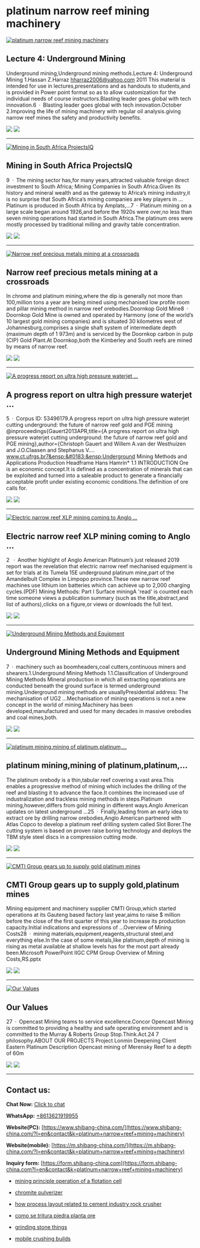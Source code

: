 # platinum narrow reef mining machinery

<a href="https://swt.shibang-china.com/?l=en&img&k=platinum+narrow+reef+mining+machinery" target="_blank">![platinum narrow reef mining machinery](http://static.shibang-china.com/all-800x300/633.jpg)</a>

## Lecture 4: Underground Mining
Underground mining,Underground mining methods.Lecture 4: Underground Mining 1.Hassan Z.Harraz hharraz2006@yahoo.com 2011 This material is intended for use in lectures,presentations and as handouts to students,and is provided in Power point format so as to allow customization for the individual needs of course instructors.Blasting leader goes global with tech innovation.6&ensp;&#0183;&ensp;Blasting leader goes global with tech innovation.October 2.Improving the life of mining machinery with regular oil analysis.giving narrow reef mines the safety and productivity benefits.


<a href="https://whatsapp.shibangsoft.com/WhatsApp.php" target="_blank" title="WhatsApp">![](http://static.shibang-china.com/icon/whatsapp.png)</a> <a href="https://swt.shibang-china.com/?l=en&icon&k=platinum+narrow+reef+mining+machinery" target="_blank">![](http://static.shibang-china.com/icon/chat-en.png)</a>

---

<a href="https://swt.shibang-china.com/?l=en&img&k=platinum+narrow+reef+mining+machinery" target="_blank">![Mining in South Africa ProjectsIQ](http://static.shibang-china.com/all-800x300/197.jpg)</a>

## Mining in South Africa ProjectsIQ
9&ensp;&#0183;&ensp;The mining sector has,for many years,attracted valuable foreign direct investment to South Africa; Mining Companies in South Africa.Given its history and mineral wealth and as the gateway to Africa’s mining industry,it is no surprise that South Africa’s mining companies are key players in …Platinum is produced in South Africa by Amplats,…7&ensp;&#0183;&ensp;Platinum mining on a large scale began around 1926,and before the 1920s were over,no less than seven mining operations had started in South Africa.The platinum ores were mostly processed by traditional milling and gravity table concentration.


<a href="https://whatsapp.shibangsoft.com/WhatsApp.php" target="_blank" title="WhatsApp">![](http://static.shibang-china.com/icon/whatsapp.png)</a> <a href="https://swt.shibang-china.com/?l=en&icon&k=platinum+narrow+reef+mining+machinery" target="_blank">![](http://static.shibang-china.com/icon/chat-en.png)</a>

---

<a href="https://swt.shibang-china.com/?l=en&img&k=platinum+narrow+reef+mining+machinery" target="_blank">![Narrow reef precious metals mining at a crossroads](http://static.shibang-china.com/all-800x300/941.jpg)</a>

## Narrow reef precious metals mining at a crossroads
In chrome and platinum mining,where the dip is generally not more than 100,million tons a year are being mined using mechanised low profile room and pillar mining method in narrow reef orebodies.Doornkop Gold Mine8&ensp;&#0183;&ensp;Doornkop Gold Mine is owned and operated by Harmony (one of the world’s 10 largest gold mining companies) and is situated 30 kilometres west of Johannesburg,comprises a single shaft system of intermediate depth (maximum depth of 1 973m) and is serviced by the Doornkop carbon in pulp (CIP) Gold Plant.At Doornkop,both the Kimberley and South reefs are mined by means of narrow reef.


<a href="https://whatsapp.shibangsoft.com/WhatsApp.php" target="_blank" title="WhatsApp">![](http://static.shibang-china.com/icon/whatsapp.png)</a> <a href="https://swt.shibang-china.com/?l=en&icon&k=platinum+narrow+reef+mining+machinery" target="_blank">![](http://static.shibang-china.com/icon/chat-en.png)</a>

---

<a href="https://swt.shibang-china.com/?l=en&img&k=platinum+narrow+reef+mining+machinery" target="_blank">![A progress report on ultra high pressure waterjet …](http://static.shibang-china.com/all-800x300/346.jpg)</a>

## A progress report on ultra high pressure waterjet …
5&ensp;&#0183;&ensp;Corpus ID: 53496179.A progress report on ultra high pressure waterjet cutting underground: the future of narrow reef gold and PGE mining @inproceedings{Gauert2013APR,title={A progress report on ultra high pressure waterjet cutting underground: the future of narrow reef gold and PGE mining},author={Christoph Gauert and Willem A.van der Westhuizen and J.O.Claasen and Stephanus V.…www.ct.ufrgs.br7&ensp;&#0183;&ensp;Underground Mining Methods and Applications Production Headframe Hans Hamrin* 1.1 INTRODUCTION Ore is an economic concept.It is defined as a concentration of minerals that can be exploited and turned into a saleable product to generate a financially acceptable profit under existing economic conditions.The definition of ore calls for.


<a href="https://whatsapp.shibangsoft.com/WhatsApp.php" target="_blank" title="WhatsApp">![](http://static.shibang-china.com/icon/whatsapp.png)</a> <a href="https://swt.shibang-china.com/?l=en&icon&k=platinum+narrow+reef+mining+machinery" target="_blank">![](http://static.shibang-china.com/icon/chat-en.png)</a>

---

<a href="https://swt.shibang-china.com/?l=en&img&k=platinum+narrow+reef+mining+machinery" target="_blank">![Electric narrow reef XLP mining coming to Anglo …](http://static.shibang-china.com/all-800x300/123.jpg)</a>

## Electric narrow reef XLP mining coming to Anglo …
2 &ensp;&#0183;&ensp;Another highlight of Anglo American Platinum’s just released 2019 report was the revelation that electric narrow reef mechanised equipment is set for trials at its Tumela 15E underground platinum mine,part of the Amandelbult Complex in Limpopo province.These new narrow reef machines use lithium ion batteries which can achieve up to 2,000 charging cycles.(PDF) Mining Methods: Part I Surface miningA 'read' is counted each time someone views a publication summary (such as the title,abstract,and list of authors),clicks on a figure,or views or downloads the full text.


<a href="https://whatsapp.shibangsoft.com/WhatsApp.php" target="_blank" title="WhatsApp">![](http://static.shibang-china.com/icon/whatsapp.png)</a> <a href="https://swt.shibang-china.com/?l=en&icon&k=platinum+narrow+reef+mining+machinery" target="_blank">![](http://static.shibang-china.com/icon/chat-en.png)</a>

---

<a href="https://swt.shibang-china.com/?l=en&img&k=platinum+narrow+reef+mining+machinery" target="_blank">![Underground Mining Methods and Equipment](http://static.shibang-china.com/all-800x300/974.jpg)</a>

## Underground Mining Methods and Equipment
7&ensp;&#0183;&ensp;machinery such as boomheaders,coal cutters,continuous miners and shearers.1.Underground Mining Methods 1.1.Classification of Underground Mining Methods Mineral production in which all extracting operations are conducted beneath the ground surface is termed underground mining.Underground mining methods are usuallyPresidential address: The mechanisation of UG2 …Mechanisation of mining operations is not a new concept in the world of mining.Machinery has been developed,manufactured and used for many decades in massive orebodies and coal mines,both.


<a href="https://whatsapp.shibangsoft.com/WhatsApp.php" target="_blank" title="WhatsApp">![](http://static.shibang-china.com/icon/whatsapp.png)</a> <a href="https://swt.shibang-china.com/?l=en&icon&k=platinum+narrow+reef+mining+machinery" target="_blank">![](http://static.shibang-china.com/icon/chat-en.png)</a>

---

<a href="https://swt.shibang-china.com/?l=en&img&k=platinum+narrow+reef+mining+machinery" target="_blank">![platinum mining,mining of platinum,platinum,…](http://static.shibang-china.com/all-800x300/517.jpg)</a>

## platinum mining,mining of platinum,platinum,…
The platinum orebody is a thin,tabular reef covering a vast area.This enables a progressive method of mining which includes the drilling of the reef and blasting it to advance the face.It combines the increased use of industralization and trackless mining methods in steps.Platinum mining,however,differs from gold mining in different ways.Anglo American updates on latest underground …25&ensp;&#0183;&ensp;Finally,leading from an early idea to extract ore by drilling narrow orebodies,Anglo American partnered with Atlas Copco to develop a platinum reef drilling system called Slot Borer.The cutting system is based on proven raise boring technology and deploys the TBM style steel discs in a compression cutting mode.


<a href="https://whatsapp.shibangsoft.com/WhatsApp.php" target="_blank" title="WhatsApp">![](http://static.shibang-china.com/icon/whatsapp.png)</a> <a href="https://swt.shibang-china.com/?l=en&icon&k=platinum+narrow+reef+mining+machinery" target="_blank">![](http://static.shibang-china.com/icon/chat-en.png)</a>

---

<a href="https://swt.shibang-china.com/?l=en&img&k=platinum+narrow+reef+mining+machinery" target="_blank">![CMTI Group gears up to supply gold,platinum mines](http://static.shibang-china.com/all-800x300/12.jpg)</a>

## CMTI Group gears up to supply gold,platinum mines
Mining equipment and machinery supplier CMTI Group,which started operations at its Gauteng based factory last year,aims to raise $ million before the close of the first quarter of this year to increase its production capacity.Initial indications and expressions of …Overview of Mining Costs28&ensp;&#0183;&ensp;mining materials,equipment,reagents,structural steel,and everything else.In the case of some metals,like platinum,depth of mining is rising as metal available at shallow levels has for the most part already been.Microsoft PowerPoint IIGC CPM Group Overview of Mining Costs,RS.pptx


<a href="https://whatsapp.shibangsoft.com/WhatsApp.php" target="_blank" title="WhatsApp">![](http://static.shibang-china.com/icon/whatsapp.png)</a> <a href="https://swt.shibang-china.com/?l=en&icon&k=platinum+narrow+reef+mining+machinery" target="_blank">![](http://static.shibang-china.com/icon/chat-en.png)</a>

---

<a href="https://swt.shibang-china.com/?l=en&img&k=platinum+narrow+reef+mining+machinery" target="_blank">![Our Values](http://static.shibang-china.com/all-800x300/410.jpg)</a>

## Our Values
27&ensp;&#0183;&ensp;Opencast Mining teams to service excellence.Concor Opencast Mining is committed to providing a healthy and safe operating environment and is committed to the Murray &amp; Roberts Group Stop.Think.Act.24 7 philosophy.ABOUT OUR PROJECTS Project Lonmin Deepening Client Eastern Platinum Description Opencast mining of Merensky Reef to a depth of 60m

<a href="https://whatsapp.shibangsoft.com/WhatsApp.php" target="_blank" title="WhatsApp">![](http://static.shibang-china.com/icon/whatsapp.png)</a> <a href="https://swt.shibang-china.com/?l=en&icon&k=platinum+narrow+reef+mining+machinery" target="_blank">![](http://static.shibang-china.com/icon/chat-en.png)</a>

---
## Contact us:

**Chat Now:** [Click to chat](https://swt.shibang-china.com?l=en&contact&k=platinum+narrow+reef+mining+machinery)

**WhatsApp:**  [+8613621919955](https://whatsapp.shibangsoft.com/WhatsApp.php)

**Website(PC):** [https://www.shibang-china.com/](https://www.shibang-china.com/?l=en&contact&k=platinum+narrow+reef+mining+machinery)

**Website(mobile):** [https://m.shibang-china.com/](https://m.shibang-china.com/?l=en&contact&k=platinum+narrow+reef+mining+machinery)

**Inquiry form:** [https://form.shibang-china.com](https://form.shibang-china.com?l=en&contact&k=platinum+narrow+reef+mining+machinery)

* [mining principle operation of a flotation cell](../143/mining%20principle%20operation%20of%20a%20flotation%20cell.md)

* [chromite pulverizer](../149/chromite%20pulverizer.md)

* [how process layout related to cement industry rock crusher](../145/how%20process%20layout%20related%20to%20cement%20industry%20rock%20crusher.md)

* [como se tritura piedra planta ore](../149/como%20se%20tritura%20piedra%20planta%20ore.md)

* [grinding stone things](../150/grinding%20stone%20things.md)

* [mobile crushing builds](../149/mobile%20crushing%20builds.md)
